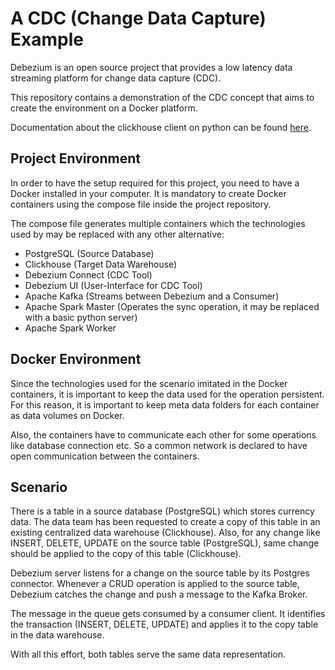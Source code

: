 # A CDC (Change Data Capture) Example
Debezium is an open source project that provides a low latency data streaming platform for change data capture (CDC).

This repository contains a demonstration of the CDC concept that aims to create the environment on a Docker platform.

Documentation about the clickhouse client on python can be found <a href="https://clickhouse.com/docs/integrations/python">here</a>.

## Project Environment

In order to have the setup required for this project, you need to have a Docker installed in your computer. It is mandatory to create Docker containers using the compose file inside the project repository.

The compose file generates multiple containers which the technologies used by may be replaced with any other alternative:

-   PostgreSQL (Source Database)
-   Clickhouse (Target Data Warehouse)
-   Debezium Connect (CDC Tool)
-   Debezium UI (User-Interface for CDC Tool)
-   Apache Kafka (Streams between Debezium and a Consumer)
-   Apache Spark Master (Operates the sync operation, it may be replaced with a basic python server)
-   Apache Spark Worker

## Docker Environment

Since the technologies used for the scenario imitated in the Docker containers, it is important to keep the data used for the operation persistent. For this reason, it is important to keep meta data folders for each container as data volumes on Docker.

Also, the containers have to communicate each other for some operations like database connection etc. So a common network is declared to have open communication between the containers.

## Scenario

There is a table in a source database (PostgreSQL) which stores currency data. The data team has been requested to create a copy of this table in an existing centralized data warehouse (Clickhouse). Also, for any change like INSERT, DELETE, UPDATE on the source table (PostgreSQL), same change should be applied to the copy of this table (Clickhouse).

Debezium server listens for a change on the source table by its Postgres connector. Whenever a CRUD operation is applied to the source table, Debezium catches the change and push a message to the Kafka Broker.

The message in the queue gets consumed by a consumer client. It identifies the transaction (INSERT, DELETE, UPDATE) and applies it to the copy table in the data warehouse.

With all this effort, both tables serve the same data representation.
